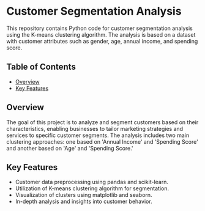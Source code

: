 # Customer Segmentation Analysis

This repository contains Python code for customer segmentation analysis using the K-means clustering algorithm. The analysis is based on a dataset with customer attributes such as gender, age, annual income, and spending score.

## Table of Contents

- [Overview](#overview)
- [Key Features](#key-features)

## Overview

The goal of this project is to analyze and segment customers based on their characteristics, enabling businesses to tailor marketing strategies and services to specific customer segments. The analysis includes two main clustering approaches: one based on 'Annual Income' and 'Spending Score' and another based on 'Age' and 'Spending Score.'

## Key Features

- Customer data preprocessing using pandas and scikit-learn.
- Utilization of K-means clustering algorithm for segmentation.
- Visualization of clusters using matplotlib and seaborn.
- In-depth analysis and insights into customer behavior.
